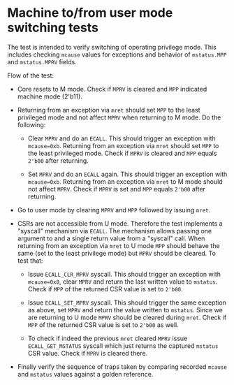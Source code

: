# Machine to/from user mode switching tests

The test is intended to verify switching of operating privilege mode. This includes checking `mcause` values for exceptions and behavior of `mstatus.MPP` and `mstatus.MPRV` fields.

Flow of the test:

- Core resets to M mode. Check if `MPRV` is cleared and `MPP` indicated machine mode (2'b11).

- Returning from an exception via `mret` should set `MPP` to the least privileged mode and not affect `MPRV` when returning to M mode. Do the following:

    - Clear `MPRV` and do an `ECALL`. This should trigger an exception with `mcause=0xb`. Returning from an exception via `mret` should set `MPP` to the least privileged mode. Check if `MPRV` is cleared and `MPP` equals `2'b00` after returning.

    - Set `MPRV` and do an `ECALL` again. This should trigger an exception with `mcause=0xb`. Returning from an exception via `mret` to M mode should not affect `MPRV`. Check if `MPRV` is set and `MPP` equals `2'b00` after returning.

- Go to user mode by clearing `MPRV` and `MPP` followed by issuing `mret`.

- CSRs are not accessible from U mode. Therefore the test implements a "syscall" mechanism via `ECALL`. The mechanism allows passing one argument to and a single return value from a "syscall" call. When returning from an exception via `mret` to U mode `MPP` should behave the same (set to the least privilege mode) but `MPRV` should be cleared. To test that:

    - Issue `ECALL_CLR_MPRV` syscall. This should trigger an exception with `mcause=0x8`, clear `MPRV` and return the last written value to `mstatus`. Check if `MPP` of the returned CSR value is set to `2'b00`.
    
    - Issue `ECALL_SET_MPRV` syscall. This should trigger the same exception as above, set `MPRV` and return the value written to `mstatus`. Since we are returning to U mode `MPRV` should be cleared during `mret`. Check if `MPP` of the returned CSR value is set to `2'b00` as well.
    
    - To check if indeed the previous `mret` cleared `MPRV` issue `ECALL_GET_MSTATUS` syscall which just returns the captured `mstatus` CSR value. Check if `MPRV` is cleared there.
    
- Finally verify the sequence of traps taken by comparing recorded `mcause` and `mstatus` values against a golden reference.

